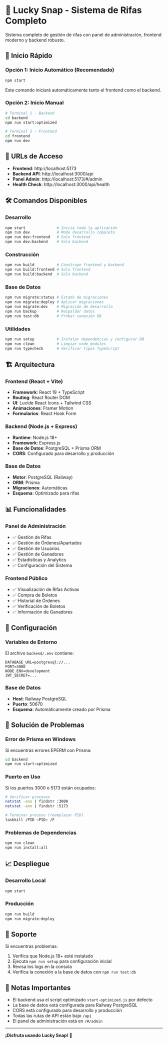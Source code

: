 # 🎯 Lucky Snap - Sistema de Rifas Completo

Sistema completo de gestión de rifas con panel de administración, frontend moderno y backend robusto.

## 🚀 Inicio Rápido

### Opción 1: Inicio Automático (Recomendado)
```bash
npm start
```
Este comando iniciará automáticamente tanto el frontend como el backend.

### Opción 2: Inicio Manual
```bash
# Terminal 1 - Backend
cd backend
npm run start:optimized

# Terminal 2 - Frontend  
cd frontend
npm run dev
```

## 📱 URLs de Acceso

- **Frontend**: http://localhost:5173
- **Backend API**: http://localhost:3000/api
- **Panel Admin**: http://localhost:5173/#/admin
- **Health Check**: http://localhost:3000/api/health

## 🛠️ Comandos Disponibles

### Desarrollo
```bash
npm start              # Inicia toda la aplicación
npm run dev            # Modo desarrollo completo
npm run dev:frontend   # Solo frontend
npm run dev:backend    # Solo backend
```

### Construcción
```bash
npm run build          # Construye frontend y backend
npm run build:frontend # Solo frontend
npm run build:backend  # Solo backend
```

### Base de Datos
```bash
npm run migrate:status # Estado de migraciones
npm run migrate:deploy # Aplicar migraciones
npm run migrate:dev    # Migración de desarrollo
npm run backup         # Respaldar datos
npm run test:db        # Probar conexión DB
```

### Utilidades
```bash
npm run setup          # Instalar dependencias y configurar DB
npm run clean          # Limpiar node_modules
npm run typecheck      # Verificar tipos TypeScript
```

## 🏗️ Arquitectura

### Frontend (React + Vite)
- **Framework**: React 19 + TypeScript
- **Routing**: React Router DOM
- **UI**: Lucide React Icons + Tailwind CSS
- **Animaciones**: Framer Motion
- **Formularios**: React Hook Form

### Backend (Node.js + Express)
- **Runtime**: Node.js 18+
- **Framework**: Express.js
- **Base de Datos**: PostgreSQL + Prisma ORM
- **CORS**: Configurado para desarrollo y producción

### Base de Datos
- **Motor**: PostgreSQL (Railway)
- **ORM**: Prisma
- **Migraciones**: Automáticas
- **Esquema**: Optimizado para rifas

## 📊 Funcionalidades

### Panel de Administración
- ✅ Gestión de Rifas
- ✅ Gestión de Órdenes/Apartados
- ✅ Gestión de Usuarios
- ✅ Gestión de Ganadores
- ✅ Estadísticas y Analytics
- ✅ Configuración del Sistema

### Frontend Público
- ✅ Visualización de Rifas Activas
- ✅ Compra de Boletos
- ✅ Historial de Órdenes
- ✅ Verificación de Boletos
- ✅ Información de Ganadores

## 🔧 Configuración

### Variables de Entorno
El archivo `backend/.env` contiene:
```env
DATABASE_URL=postgresql://...
PORT=3000
NODE_ENV=development
JWT_SECRET=...
```

### Base de Datos
- **Host**: Railway PostgreSQL
- **Puerto**: 50670
- **Esquema**: Automáticamente creado por Prisma

## 🚨 Solución de Problemas

### Error de Prisma en Windows
Si encuentras errores EPERM con Prisma:
```bash
cd backend
npm run start:optimized
```

### Puerto en Uso
Si los puertos 3000 o 5173 están ocupados:
```bash
# Verificar procesos
netstat -ano | findstr :3000
netstat -ano | findstr :5173

# Terminar proceso (reemplazar PID)
taskkill /PID <PID> /F
```

### Problemas de Dependencias
```bash
npm run clean
npm run install:all
```

## 📈 Despliegue

### Desarrollo Local
```bash
npm start
```

### Producción
```bash
npm run build
npm run migrate:deploy
```

## 🤝 Soporte

Si encuentras problemas:
1. Verifica que Node.js 18+ esté instalado
2. Ejecuta `npm run setup` para configuración inicial
3. Revisa los logs en la consola
4. Verifica la conexión a la base de datos con `npm run test:db`

## 📝 Notas Importantes

- El backend usa el script optimizado `start-optimized.js` por defecto
- La base de datos está configurada para Railway PostgreSQL
- CORS está configurado para desarrollo y producción
- Todas las rutas de API están bajo `/api`
- El panel de administración está en `/#/admin`

---

**¡Disfruta usando Lucky Snap! 🎉**
